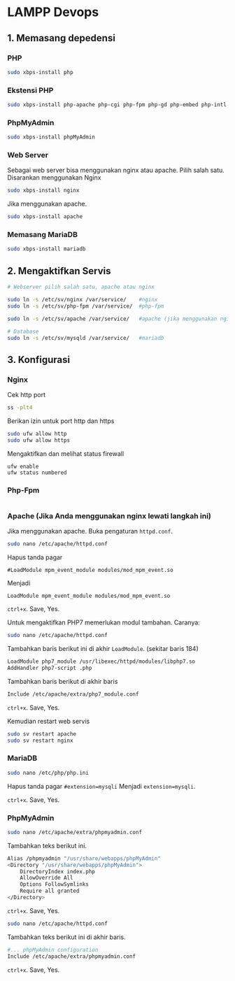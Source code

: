 # LAMPP Devops

## 1. Memasang depedensi

### PHP

```bash
sudo xbps-install php
```

### Ekstensi PHP

```bash
sudo xbps-install php-apache php-cgi php-fpm php-gd php-embed php-intl php-snmp
```

### PhpMyAdmin

```bash
sudo xbps-install phpMyAdmin
```

### Web Server

Sebagai web server bisa menggunakan nginx atau apache. Pilih salah satu. Disarankan menggunakan Nginx

```bash
sudo xbps-install nginx
```

Jika menggunakan apache.

```bash
sudo xbps-install apache
```

### Memasang MariaDB

```bash
sudo xbps-install mariadb
```

## 2. Mengaktifkan Servis

```bash
# Webserver pilih salah satu, apache atau nginx

sudo ln -s /etc/sv/nginx /var/service/    #nginx
sudo ln -s /etc/sv/php-fpm /var/service/  #php-fpm

sudo ln -s /etc/sv/apache /var/service/   #apache (jika menggunakan nginx lewati langkah ini)

# Database
sudo ln -s /etc/sv/mysqld /var/service/   #mariadb
```

## 3. Konfigurasi

### Nginx

Cek http port

```bash
ss -plt4
```

Berikan izin untuk port http dan https

```bash
sudo ufw allow http
sudo ufw allow https
```

Mengaktifkan dan melihat status firewall

```
ufw enable
ufw status numbered
```

### Php-Fpm

```bash

```

### Apache (Jika Anda menggunakan nginx lewati langkah ini) 

Jika menggunakan apache. Buka pengaturan `httpd.conf`.

```bash
sudo nano /etc/apache/httpd.conf
```

Hapus tanda pagar

`#LoadModule mpm_event_module modules/mod_mpm_event.so`

Menjadi

`LoadModule mpm_event_module modules/mod_mpm_event.so`

`ctrl+x`. Save, Yes.

Untuk mengaktifkan PHP7 memerlukan modul tambahan. Caranya:

```bash
sudo nano /etc/apache/httpd.conf
```

Tambahkan baris berikut ini di akhir `LoadModule`. (sekitar baris 184)

```bash
LoadModule php7_module /usr/libexec/httpd/modules/libphp7.so
AddHandler php7-script .php
```

Tambahkan baris berikut di akhir baris

```bash
Include /etc/apache/extra/php7_module.conf
```
`ctrl+x`. Save, Yes.

Kemudian restart web servis

```bash
sudo sv restart apache
sudo sv restart nginx
```

### MariaDB

```bash
sudo nano /etc/php/php.ini
```

Hapus tanda pagar `#extension=mysqli` Menjadi `extension=mysqli`.

`ctrl+x`. Save, Yes.

### PhpMyAdmin

```bash
sudo nano /etc/apache/extra/phpmyadmin.conf
```

Tambahkan teks berikut ini.

```bash
Alias /phpmyadmin "/usr/share/webapps/phpMyAdmin"
<Directory "/usr/share/webapps/phpMyAdmin">
    DirectoryIndex index.php
    AllowOverride All
    Options FollowSymlinks
    Require all granted
</Directory>
```

`ctrl+x`. Save, Yes.

```bash
sudo nano /etc/apache/httpd.conf
```

Tambahkan teks berikut ini di akhir baris.

```bash
#... phpMyAdmin configuration
Include /etc/apache/extra/phpmyadmin.conf
```

`ctrl+x`. Save, Yes.
